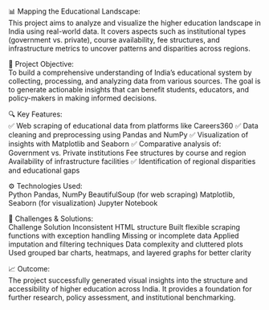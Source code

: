 📊 Mapping the Educational Landscape:  
This project aims to analyze and visualize the higher education landscape in India using real-world data. It covers aspects such as institutional types (government vs. private), course availability, fee structures, and infrastructure metrics to uncover patterns and disparities across regions.

🧠 Project Objective:  
To build a comprehensive understanding of India’s educational system by collecting, processing, and analyzing data from various sources. The goal is to generate actionable insights that can benefit students, educators, and policy-makers in making informed decisions.

🔍 Key Features:  
✅ Web scraping of educational data from platforms like Careers360
✅ Data cleaning and preprocessing using Pandas and NumPy
✅ Visualization of insights with Matplotlib and Seaborn
✅ Comparative analysis of:
Government vs. Private institutions
Fee structures by course and region
Availability of infrastructure facilities
✅ Identification of regional disparities and educational gaps

⚙️ Technologies Used:  
Python
Pandas, NumPy
BeautifulSoup (for web scraping)
Matplotlib, Seaborn (for visualization)
Jupyter Notebook

🚧 Challenges & Solutions:  
Challenge	                                        Solution
Inconsistent HTML structure	                Built flexible scraping functions with exception handling
Missing or incomplete data	                Applied imputation and filtering techniques
Data complexity and cluttered               plots	Used grouped bar charts, heatmaps, and layered graphs for better clarity

📈 Outcome:  
The project successfully generated visual insights into the structure and accessibility of higher education across India. It provides a foundation for further research, policy assessment, and institutional benchmarking.
